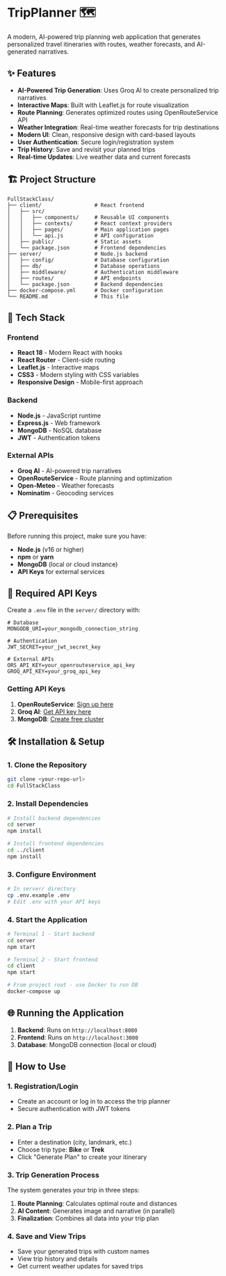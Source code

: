 # TripPlanner 🗺️

A modern, AI-powered trip planning web application that generates personalized travel itineraries with routes, weather forecasts, and AI-generated narratives.

## ✨ Features

- **AI-Powered Trip Generation**: Uses Groq AI to create personalized trip narratives
- **Interactive Maps**: Built with Leaflet.js for route visualization
- **Route Planning**: Generates optimized routes using OpenRouteService API
- **Weather Integration**: Real-time weather forecasts for trip destinations
- **Modern UI**: Clean, responsive design with card-based layouts
- **User Authentication**: Secure login/registration system
- **Trip History**: Save and revisit your planned trips
- **Real-time Updates**: Live weather data and current forecasts

## 🏗️ Project Structure

```
FullStackClass/
├── client/                 # React frontend
│   ├── src/
│   │   ├── components/     # Reusable UI components
│   │   ├── contexts/       # React context providers
│   │   ├── pages/          # Main application pages
│   │   └── api.js          # API configuration
│   ├── public/             # Static assets
│   └── package.json        # Frontend dependencies
├── server/                 # Node.js backend
│   ├── config/             # Database configuration
│   ├── db/                 # Database operations
│   ├── middleware/         # Authentication middleware
│   ├── routes/             # API endpoints
│   └── package.json        # Backend dependencies
├── docker-compose.yml      # Docker configuration
└── README.md               # This file
```

## 🚀 Tech Stack

### Frontend

- **React 18** - Modern React with hooks
- **React Router** - Client-side routing
- **Leaflet.js** - Interactive maps
- **CSS3** - Modern styling with CSS variables
- **Responsive Design** - Mobile-first approach

### Backend

- **Node.js** - JavaScript runtime
- **Express.js** - Web framework
- **MongoDB** - NoSQL database
- **JWT** - Authentication tokens

### External APIs

- **Groq AI** - AI-powered trip narratives
- **OpenRouteService** - Route planning and optimization
- **Open-Meteo** - Weather forecasts
- **Nominatim** - Geocoding services

## 📋 Prerequisites

Before running this project, make sure you have:

- **Node.js** (v16 or higher)
- **npm** or **yarn**
- **MongoDB** (local or cloud instance)
- **API Keys** for external services

## 🔑 Required API Keys

Create a `.env` file in the `server/` directory with:

```env
# Database
MONGODB_URI=your_mongodb_connection_string

# Authentication
JWT_SECRET=your_jwt_secret_key

# External APIs
ORS_API_KEY=your_openrouteservice_api_key
GROQ_API_KEY=your_groq_api_key
```

### Getting API Keys

1. **OpenRouteService**: [Sign up here](https://openrouteservice.org/dev/#/signup)
2. **Groq AI**: [Get API key here](https://console.groq.com/)
3. **MongoDB**: [Create free cluster](https://www.mongodb.com/atlas)

## 🛠️ Installation & Setup

### 1. Clone the Repository

```bash
git clone <your-repo-url>
cd FullStackClass
```

### 2. Install Dependencies

```bash
# Install backend dependencies
cd server
npm install

# Install frontend dependencies
cd ../client
npm install
```

### 3. Configure Environment

```bash
# In server/ directory
cp .env.example .env
# Edit .env with your API keys
```

### 4. Start the Application

```bash
# Terminal 1 - Start backend
cd server
npm start

# Terminal 2 - Start frontend
cd client
npm start

# From project root - use Docker to run DB
docker-compose up
```

## 🌐 Running the Application

1. **Backend**: Runs on `http://localhost:8080`
2. **Frontend**: Runs on `http://localhost:3000`
3. **Database**: MongoDB connection (local or cloud)

## 📱 How to Use

### 1. **Registration/Login**

- Create an account or log in to access the trip planner
- Secure authentication with JWT tokens

### 2. **Plan a Trip**

- Enter a destination (city, landmark, etc.)
- Choose trip type: **Bike** or **Trek**
- Click "Generate Plan" to create your itinerary

### 3. **Trip Generation Process**

The system generates your trip in three steps:

1. **Route Planning**: Calculates optimal route and distances
2. **AI Content**: Generates image and narrative (in parallel)
3. **Finalization**: Combines all data into your trip plan

### 4. **Save and View Trips**

- Save your generated trips with custom names
- View trip history and details
- Get current weather updates for saved trips
